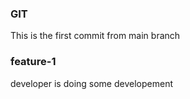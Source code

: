 ### GIT
This is the first commit from main branch

### feature-1
developer is doing some developement
